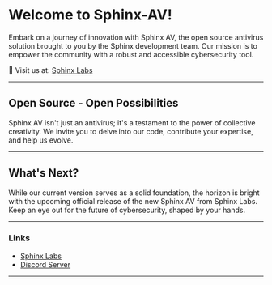 # Welcome to Sphinx-AV!

Embark on a journey of innovation with Sphinx AV, the open source antivirus solution brought to you by the Sphinx development team. Our mission is to empower the community with a robust and accessible cybersecurity tool.

🔗 Visit us at: [Sphinx Labs](https://sphinxnet.lol/labs)

---

## Open Source - Open Possibilities
Sphinx AV isn't just an antivirus; it's a testament to the power of collective creativity. We invite you to delve into our code, contribute your expertise, and help us evolve.

---

## What's Next?
While our current version serves as a solid foundation, the horizon is bright with the upcoming official release of the new Sphinx AV from Sphinx Labs. Keep an eye out for the future of cybersecurity, shaped by your hands.

---

### Links
- [Sphinx Labs](https://sphinxnet.lol/labs)
- [Discord Server](https://discord.gg/KGAfXd8syu)

- ---
